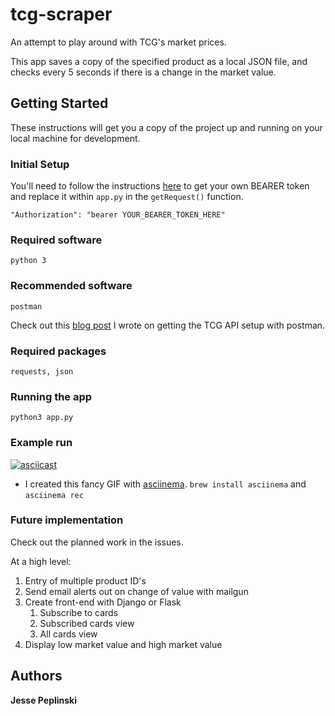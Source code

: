 # tcg-scraper

An attempt to play around with TCG's market prices.

This app saves a copy of the specified product as a local JSON file, and checks every 5 seconds if there is a change in the market value.

## Getting Started

These instructions will get you a copy of the project up and running on your local machine for development.

### Initial Setup
You'll need to follow the instructions [here](https://docs.tcgplayer.com/docs/getting-started) to get your own BEARER token and replace it within `app.py` in the `getRequest()` function.

```
"Authorization": "bearer YOUR_BEARER_TOKEN_HERE"
```

### Required software
`python 3`

### Recommended software
`postman`

Check out this [blog post](https://medium.com/@Jessepeplinski/connecting-to-tcgplayers-api-with-postman-ce459d809a54) I wrote on getting the TCG API setup with postman.

### Required packages
`requests, json`

### Running the app
`python3 app.py`

### Example run
[![asciicast](https://asciinema.org/a/143890.png)](https://asciinema.org/a/143890)

* I created this fancy GIF with [asciinema](asciinema.org). `brew install asciinema` and `asciinema rec`

### Future implementation

Check out the planned work in the issues.

At a high level:

1. Entry of multiple product ID's
2. Send email alerts out on change of value with mailgun
3. Create front-end with Django or Flask
    1. Subscribe to cards
    2. Subscribed cards view
    3. All cards view
4. Display low market value and high market value

## Authors

**Jesse Peplinski**

